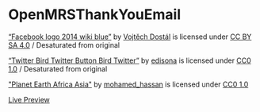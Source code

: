 # OpenMRSThankYouEmail

[“Facebook logo 2014 wiki blue”](https://commons.wikimedia.org/wiki/File:Facebook_logo_2014_wiki_blue.gif) by [Vojtěch Dostál](https://commons.wikimedia.org/wiki/User:Vojtěch_Dostál) is licensed under [CC BY SA 4.0](https://creativecommons.org/licenses/by-sa/4.0/deed.en) / Desaturated from original

[“Twitter Bird Twitter Button Bird Twitter”](https://pixabay.com/en/twitter-bird-twitter-button-bird-1366218/) by [edisona](https://pixabay.com/en/users/edisona-1677120/) is licensed under [CC0 1.0](https://creativecommons.org/publicdomain/zero/1.0/deed.en) / Desaturated from original

["Planet Earth Africa Asia"](https://pixabay.com/en/planet-earth-africa-asia-icon-2351750/) by [mohamed_hassan](https://pixabay.com/en/planet-earth-africa-asia-icon-2351750/) is licensed under [CC0 1.0](https://creativecommons.org/publicdomain/zero/1.0/deed.en)

[Live Preview](https://rerunsgci.github.io/rerunsGCI/)
